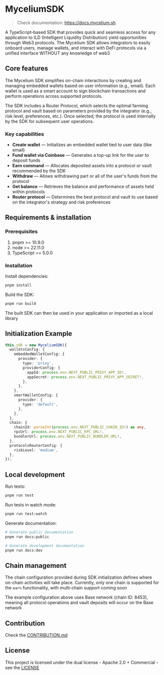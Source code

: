 # MyceliumSDK

> Check documentation: https://docs.mycelium.sh

A TypeScript-based SDK that provides quick and seamless access for any application to ILD (Intelligent Liquidity Distribution) yield opportunities through Web3 protocols. The Mycelium SDK allows integrators to easily onboard users, manage wallets, and interact with DeFi protocols via a unified interface WITHOUT any knowledge of web3

## Core features

The Mycelium SDK simplifies on-chain interactions by creating and managing embedded wallets based on user information (e.g., email). Each wallet is used as a smart account to sign blockchain transactions and perform operations across supported protocols.

The SDK includes a Router Protocol, which selects the optimal farming protocol and vault based on parameters provided by the integrator (e.g., risk level, preferences, etc.). Once selected, the protocol is used internally by the SDK for subsequent user operations.

### Key capabilities

- **Create wallet** — Initializes an embedded wallet tied to user data (like email)
- **Fund wallet via Coinbase** — Generates a top-up link for the user to deposit funds
- **Earn command** — Allocates deposited assets into a protocol or vault recommended by the SDK
- **Withdraw** — Allows withdrawing part or all of the user's funds from the protocol
- **Get balance** — Retrieves the balance and performance of assets held within protocols
- **Router protocol** — Determines the best protocol and vault to use based on the integrator's strategy and risk preferences

## Requirements & installation

### Prerequisites

1. pnpm >= 10.9.0
2. node >= 22.11.0
3. TypeScript >= 5.0.0

### Installation

Install dependencies:

```bash
pnpm install
```

Build the SDK:

```bash
pnpm run build
```

The built SDK can then be used in your application or imported as a local library

## Initialization Example

```typescript
this.sdk = new MyceliumSDK({
  walletsConfig: {
    embeddedWalletConfig: {
      provider: {
        type: 'privy',
        providerConfig: {
          appId: process.env.NEXT_PUBLIC_PRIVY_APP_ID!,
          appSecret: process.env.NEXT_PUBLIC_PRIVY_APP_SECRET!,
        },
      },
    },
    smartWalletConfig: {
      provider: {
        type: 'default',
      },
    },
  },
  chain: {
    chainId: parseInt(process.env.NEXT_PUBLIC_CHAIN_ID!) as any,
    rpcUrl: process.env.NEXT_PUBLIC_RPC_URL!,
    bundlerUrl: process.env.NEXT_PUBLIC_BUNDLER_URL!,
  },
  protocolsRouterConfig: {
    riskLevel: 'medium',
  },
});
```

## Local development

Run tests:

```bash
pnpm run test
```

Run tests in watch mode:

```bash
pnpm run test:watch
```

Generate documentation:

```bash
# Generate public documentation
pnpm run docs:public

# Generate development documentation
pnpm run docs:dev
```

## Chain management

The chain configuration provided during SDK initialization defines where on-chain activities will take place. Currently, only one chain is supported for the `earn` functionality, with multi-chain support coming soon

The example configuration above uses Base network (chain ID: 8453), meaning all protocol operations and vault deposits will occur on the Base network

## Contribution

Check the [CONTRIBUTION.md](https://github.com/0xdeval/mycelium-sdk/blob/main/CONTRIBUTION.md)

## License

This project is licensed under the dual license - Apache 2.0 + Commercial - see the [LICENSE](https://github.com/0xdeval/mycelium-sdk/blob/main/LICENSE.md)
